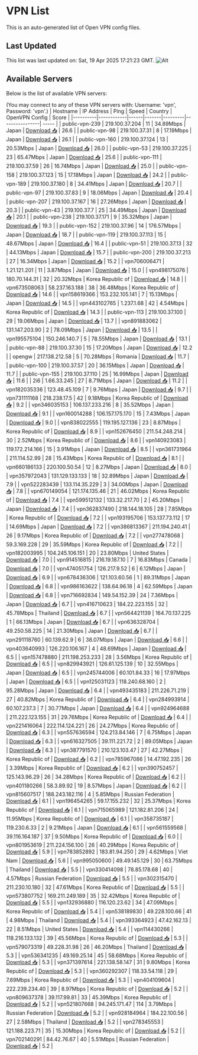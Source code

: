 # VPN List

This is an auto-generated list of Open VPN config files.

## Last Updated

This list was last updated on: Sat, 19 Apr 2025 17:21:23 GMT.
![Alt](https://repobeats.axiom.co/api/embed/186b98318ef1479477931607c1ad7d823f12451f.svg "Repobeats analytics image")

## Available Servers

Below is the list of available VPN servers:

(You may connect to any of these VPN servers with: Username: 'vpn', Password: 'vpn'.)
| Hostname | IP Address | Ping | Speed | Country | OpenVPN Config | Score |
|----------|------------|------|-------|---------|----------------| ----- |
| public-vpn-239 | 219.100.37.204 | 11 | 34.89Mbps | Japan | [Download 📥](./configs/server_0_JP.ovpn) | 26.6 |
| public-vpn-98 | 219.100.37.31 | 8 | 17.19Mbps | Japan | [Download 📥](./configs/server_1_JP.ovpn) | 26.1 |
| public-vpn-160 | 219.100.37.124 | 13 | 20.53Mbps | Japan | [Download 📥](./configs/server_2_JP.ovpn) | 26.0 |
| public-vpn-53 | 219.100.37.225 | 23 | 65.47Mbps | Japan | [Download 📥](./configs/server_3_JP.ovpn) | 25.6 |
| public-vpn-111 | 219.100.37.59 | 26 | 16.74Mbps | Japan | [Download 📥](./configs/server_4_JP.ovpn) | 25.0 |
| public-vpn-158 | 219.100.37.123 | 15 | 17.18Mbps | Japan | [Download 📥](./configs/server_5_JP.ovpn) | 24.2 |
| public-vpn-189 | 219.100.37.180 | 8 | 34.41Mbps | Japan | [Download 📥](./configs/server_6_JP.ovpn) | 20.7 |
| public-vpn-97 | 219.100.37.83 | 9 | 18.06Mbps | Japan | [Download 📥](./configs/server_7_JP.ovpn) | 20.4 |
| public-vpn-207 | 219.100.37.167 | 16 | 27.26Mbps | Japan | [Download 📥](./configs/server_8_JP.ovpn) | 20.3 |
| public-vpn-43 | 219.100.37.7 | 25 | 34.49Mbps | Japan | [Download 📥](./configs/server_9_JP.ovpn) | 20.1 |
| public-vpn-238 | 219.100.37.171 | 9 | 35.32Mbps | Japan | [Download 📥](./configs/server_10_JP.ovpn) | 19.3 |
| public-vpn-152 | 219.100.37.96 | 14 | 176.57Mbps | Japan | [Download 📥](./configs/server_11_JP.ovpn) | 18.7 |
| public-vpn-119 | 219.100.37.113 | 15 | 48.67Mbps | Japan | [Download 📥](./configs/server_12_JP.ovpn) | 16.4 |
| public-vpn-51 | 219.100.37.13 | 32 | 44.13Mbps | Japan | [Download 📥](./configs/server_13_JP.ovpn) | 15.7 |
| public-vpn-200 | 219.100.37.213 | 27 | 16.34Mbps | Japan | [Download 📥](./configs/server_14_JP.ovpn) | 15.2 |
| vpn706006471 | 1.21.121.201 | 11 | 3.87Mbps | Japan | [Download 📥](./configs/server_15_JP.ovpn) | 15.0 |
| vpn498175076 | 180.70.144.31 | 32 | 20.32Mbps | Korea Republic of | [Download 📥](./configs/server_16_KR.ovpn) | 14.8 |
| vpn673508063 | 58.237.163.188 | 38 | 36.48Mbps | Korea Republic of | [Download 📥](./configs/server_17_KR.ovpn) | 14.6 |
| vpn158619366 | 153.232.105.141 | 7 | 15.13Mbps | Japan | [Download 📥](./configs/server_18_JP.ovpn) | 14.5 |
| vpn443102765 | 1.237.1.68 | 42 | 4.54Mbps | Korea Republic of | [Download 📥](./configs/server_19_KR.ovpn) | 14.3 |
| public-vpn-113 | 219.100.37.100 | 29 | 19.06Mbps | Japan | [Download 📥](./configs/server_20_JP.ovpn) | 13.7 |
| vpn891883062 | 131.147.203.90 | 2 | 78.09Mbps | Japan | [Download 📥](./configs/server_21_JP.ovpn) | 13.5 |
| vpn195575104 | 150.246.140.7 | 5 | 78.55Mbps | Japan | [Download 📥](./configs/server_22_JP.ovpn) | 13.1 |
| public-vpn-88 | 219.100.37.30 | 15 | 17.20Mbps | Japan | [Download 📥](./configs/server_23_JP.ovpn) | 12.2 |
| opengw | 217.138.212.58 | 5 | 70.28Mbps | Romania | [Download 📥](./configs/server_24_RO.ovpn) | 11.7 |
| public-vpn-100 | 219.100.37.57 | 20 | 36.15Mbps | Japan | [Download 📥](./configs/server_25_JP.ovpn) | 11.7 |
| public-vpn-155 | 219.100.37.110 | 25 | 16.99Mbps | Japan | [Download 📥](./configs/server_26_JP.ovpn) | 11.6 |
| 2i6 | 1.66.33.245 | 27 | 8.71Mbps | Japan | [Download 📥](./configs/server_27_JP.ovpn) | 11.2 |
| vpn182035336 | 123.48.45.109 | 7 | 9.76Mbps | Japan | [Download 📥](./configs/server_28_JP.ovpn) | 9.7 |
| vpn731111168 | 218.238.17.5 | 42 | 9.18Mbps | Korea Republic of | [Download 📥](./configs/server_29_KR.ovpn) | 9.2 |
| vpn346035153 | 106.137.233.216 | 8 | 35.52Mbps | Japan | [Download 📥](./configs/server_30_JP.ovpn) | 9.1 |
| vpn160014288 | 106.157.175.170 | 15 | 7.43Mbps | Japan | [Download 📥](./configs/server_31_JP.ovpn) | 9.0 |
| vpn838022555 | 119.195.127.136 | 23 | 8.87Mbps | Korea Republic of | [Download 📥](./configs/server_32_KR.ovpn) | 8.9 |
| vpn152676450 | 211.54.248.214 | 30 | 2.52Mbps | Korea Republic of | [Download 📥](./configs/server_33_KR.ovpn) | 8.6 |
| vpn140923083 | 119.172.214.166 | 15 | 3.91Mbps | Japan | [Download 📥](./configs/server_34_JP.ovpn) | 8.5 |
| vpn361731964 | 211.114.52.99 | 28 | 15.43Mbps | Korea Republic of | [Download 📥](./configs/server_35_KR.ovpn) | 8.1 |
| vpn660186133 | 220.100.50.54 | 12 | 8.27Mbps | Japan | [Download 📥](./configs/server_36_JP.ovpn) | 8.0 |
| vpn357972043 | 131.129.133.133 | 18 | 32.89Mbps | Japan | [Download 📥](./configs/server_37_JP.ovpn) | 7.9 |
| vpn522283439 | 133.114.35.229 | 3 | 34.00Mbps | Japan | [Download 📥](./configs/server_38_JP.ovpn) | 7.8 |
| vpn670149054 | 121.174.135.46 | 21 | 46.02Mbps | Korea Republic of | [Download 📥](./configs/server_39_KR.ovpn) | 7.4 |
| vpn599512132 | 133.32.217.70 | 2 | 45.20Mbps | Japan | [Download 📥](./configs/server_40_JP.ovpn) | 7.4 |
| vpn362837490 | 218.144.18.105 | 28 | 7.85Mbps | Korea Republic of | [Download 📥](./configs/server_41_KR.ovpn) | 7.2 |
| vpn193195706 | 153.137.73.112 | 17 | 14.69Mbps | Japan | [Download 📥](./configs/server_42_JP.ovpn) | 7.2 |
| vpn386813367 | 211.194.240.41 | 26 | 9.17Mbps | Korea Republic of | [Download 📥](./configs/server_43_KR.ovpn) | 7.2 |
| vpn277478068 | 59.3.169.228 | 29 | 35.59Mbps | Korea Republic of | [Download 📥](./configs/server_44_KR.ovpn) | 7.2 |
| vpn182003995 | 104.245.106.151 | 20 | 23.80Mbps | United States | [Download 📥](./configs/server_45_US.ovpn) | 7.0 |
| vpn914516815 | 216.19.187.10 | 7 | 16.83Mbps | Canada | [Download 📥](./configs/server_46_CA.ovpn) | 7.0 |
| vpn474051754 | 126.217.9.52 | 6 | 6.12Mbps | Japan | [Download 📥](./configs/server_47_JP.ovpn) | 6.9 |
| vpn678436306 | 121.103.60.56 | 1 | 89.31Mbps | Japan | [Download 📥](./configs/server_48_JP.ovpn) | 6.8 |
| vpn986163622 | 138.64.96.18 | 4 | 62.59Mbps | Japan | [Download 📥](./configs/server_49_JP.ovpn) | 6.8 |
| vpn716692834 | 149.54.152.39 | 24 | 7.36Mbps | Japan | [Download 📥](./configs/server_50_JP.ovpn) | 6.7 |
| vpn416710623 | 184.22.223.155 | 32 | 45.78Mbps | Thailand | [Download 📥](./configs/server_51_TH.ovpn) | 6.7 |
| vpn564421139 | 164.70.137.225 | 1 | 66.13Mbps | Japan | [Download 📥](./configs/server_52_JP.ovpn) | 6.7 |
| vpn636328704 | 49.250.58.225 | 14 | 21.30Mbps | Japan | [Download 📥](./configs/server_53_JP.ovpn) | 6.7 |
| vpn291118760 | 60.139.62.9 | 6 | 38.07Mbps | Japan | [Download 📥](./configs/server_54_JP.ovpn) | 6.6 |
| vpn403640993 | 126.220.106.167 | 4 | 48.69Mbps | Japan | [Download 📥](./configs/server_55_JP.ovpn) | 6.5 |
| vpn157478880 | 211.198.253.233 | 28 | 3.56Mbps | Korea Republic of | [Download 📥](./configs/server_56_KR.ovpn) | 6.5 |
| vpn829943921 | 126.61.125.139 | 10 | 32.55Mbps | Japan | [Download 📥](./configs/server_57_JP.ovpn) | 6.5 |
| vpn245744006 | 60.101.84.33 | 16 | 17.97Mbps | Japan | [Download 📥](./configs/server_58_JP.ovpn) | 6.5 |
| vpn125031123 | 118.240.68.160 | 2 | 95.28Mbps | Japan | [Download 📥](./configs/server_59_JP.ovpn) | 6.4 |
| vpn493435183 | 211.226.71.219 | 27 | 40.82Mbps | Korea Republic of | [Download 📥](./configs/server_60_KR.ovpn) | 6.4 |
| vpn284993914 | 60.107.237.3 | 7 | 30.77Mbps | Japan | [Download 📥](./configs/server_61_JP.ovpn) | 6.4 |
| vpn924964688 | 211.222.123.155 | 31 | 29.76Mbps | Korea Republic of | [Download 📥](./configs/server_62_KR.ovpn) | 6.4 |
| vpn221416064 | 222.114.124.221 | 26 | 24.27Mbps | Korea Republic of | [Download 📥](./configs/server_63_KR.ovpn) | 6.3 |
| vpn557636594 | 124.213.84.146 | 7 | 6.75Mbps | Japan | [Download 📥](./configs/server_64_JP.ovpn) | 6.3 |
| vpn616327505 | 39.111.221.72 | 2 | 89.05Mbps | Japan | [Download 📥](./configs/server_65_JP.ovpn) | 6.3 |
| vpn387791570 | 210.123.103.47 | 27 | 42.27Mbps | Korea Republic of | [Download 📥](./configs/server_66_KR.ovpn) | 6.2 |
| vpn785967086 | 14.47.192.235 | 26 | 3.39Mbps | Korea Republic of | [Download 📥](./configs/server_67_KR.ovpn) | 6.2 |
| vpn390752457 | 125.143.96.29 | 26 | 34.28Mbps | Korea Republic of | [Download 📥](./configs/server_68_KR.ovpn) | 6.2 |
| vpn401180266 | 58.3.89.92 | 19 | 8.57Mbps | Japan | [Download 📥](./configs/server_69_JP.ovpn) | 6.2 |
| vpn815607517 | 188.243.182.116 | 4 | 5.85Mbps | Russian Federation | [Download 📥](./configs/server_70_RU.ovpn) | 6.1 |
| vpn196454265 | 59.17.155.232 | 32 | 25.37Mbps | Korea Republic of | [Download 📥](./configs/server_71_KR.ovpn) | 6.1 |
| vpn715065989 | 121.182.81.206 | 24 | 11.95Mbps | Korea Republic of | [Download 📥](./configs/server_72_KR.ovpn) | 6.1 |
| vpn358735187 | 119.230.6.33 | 2 | 9.21Mbps | Japan | [Download 📥](./configs/server_73_JP.ovpn) | 6.1 |
| vpn561559568 | 39.116.164.187 | 37 | 9.50Mbps | Korea Republic of | [Download 📥](./configs/server_74_KR.ovpn) | 6.0 |
| vpn801953619 | 211.224.156.100 | 26 | 40.29Mbps | Korea Republic of | [Download 📥](./configs/server_75_KR.ovpn) | 5.9 |
| vpn783852892 | 183.81.94.250 | 29 | 4.62Mbps | Viet Nam | [Download 📥](./configs/server_76_VN.ovpn) | 5.6 |
| vpn995050600 | 49.49.145.129 | 30 | 63.75Mbps | Thailand | [Download 📥](./configs/server_77_TH.ovpn) | 5.5 |
| vpn330414098 | 78.85.178.68 | 40 | 4.57Mbps | Russian Federation | [Download 📥](./configs/server_78_RU.ovpn) | 5.5 |
| vpn302315470 | 211.230.10.180 | 32 | 47.61Mbps | Korea Republic of | [Download 📥](./configs/server_79_KR.ovpn) | 5.5 |
| vpn573807752 | 169.211.249.189 | 35 | 32.42Mbps | Korea Republic of | [Download 📥](./configs/server_80_KR.ovpn) | 5.5 |
| vpn132936880 | 116.120.23.62 | 34 | 47.09Mbps | Korea Republic of | [Download 📥](./configs/server_81_KR.ovpn) | 5.4 |
| vpn538189830 | 49.228.100.66 | 41 | 4.98Mbps | Thailand | [Download 📥](./configs/server_82_TH.ovpn) | 5.4 |
| vpn393364923 | 47.42.162.13 | 22 | 8.51Mbps | United States | [Download 📥](./configs/server_83_US.ovpn) | 5.4 |
| vpn114430266 | 118.216.133.132 | 39 | 45.56Mbps | Korea Republic of | [Download 📥](./configs/server_84_KR.ovpn) | 5.3 |
| vpn579073319 | 49.228.31.98 | 26 | 46.20Mbps | Thailand | [Download 📥](./configs/server_85_TH.ovpn) | 5.3 |
| vpn536341235 | 49.169.25.14 | 45 | 58.68Mbps | Korea Republic of | [Download 📥](./configs/server_86_KR.ovpn) | 5.3 |
| vpn371397614 | 221.138.58.147 | 31 | 9.80Mbps | Korea Republic of | [Download 📥](./configs/server_87_KR.ovpn) | 5.3 |
| vpn360292307 | 118.33.54.118 | 29 | 7.69Mbps | Korea Republic of | [Download 📥](./configs/server_88_KR.ovpn) | 5.3 |
| vpn404109604 | 222.239.234.40 | 39 | 8.97Mbps | Korea Republic of | [Download 📥](./configs/server_89_KR.ovpn) | 5.2 |
| vpn809637378 | 39.117.99.81 | 33 | 45.39Mbps | Korea Republic of | [Download 📥](./configs/server_90_KR.ovpn) | 5.2 |
| vpn521807668 | 94.245.171.47 | 114 | 3.79Mbps | Russian Federation | [Download 📥](./configs/server_91_RU.ovpn) | 5.2 |
| vpn928184964 | 184.22.100.56 | 27 | 2.58Mbps | Thailand | [Download 📥](./configs/server_92_TH.ovpn) | 5.2 |
| vpn278345553 | 121.188.223.71 | 35 | 15.30Mbps | Korea Republic of | [Download 📥](./configs/server_93_KR.ovpn) | 5.2 |
| vpn702140291 | 84.42.76.67 | 40 | 5.51Mbps | Russian Federation | [Download 📥](./configs/server_94_RU.ovpn) | 5.2 |
